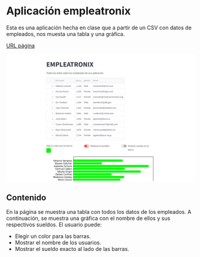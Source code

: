﻿# Aplicación empleatronix
Esta es una aplicación hecha en clase que a partir de un CSV con datos de empleados, nos muesta una tabla y una gráfica.

[URL página](https://empleatronix-rkpkavkypuproyr3msxkxw.streamlit.app/)

<img src="captura.png">

## Contenido
En la página se muestra una tabla con todos los datos de los empleados. A continuación, se muestra una gráfica con el nombre de ellos y sus respectivos sueldos. El usuario puede:
* Elegir un color para las barras.
* Mostrar el nombre de los usuarios.
* Mostrar el sueldo exacto al lado de las barras.
